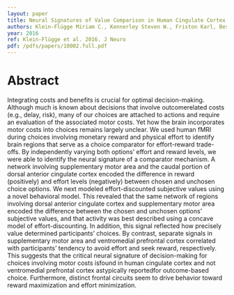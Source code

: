 ```yaml
---
layout: paper
title: Neural Signatures of Value Comparison in Human Cingulate Cortex during Decisions Requiring an Effort-Reward Trade-off
authors: Klein-Flügge Miriam C., Kennerley Steven W., Friston Karl, Bestmann Sven
year: 2016
ref: Klein-Flügge et al. 2016. J Neuro
pdf: /pdfs/papers/10002.full.pdf
---
```


# Abstract

Integrating costs and benefits is crucial for optimal decision-making. Although much is known about decisions that involve outcomerelated costs (e.g., delay, risk), many of our choices are attached to actions and require an evaluation of the associated motor costs. Yet
how the brain incorporates motor costs into choices remains largely unclear. We used human fMRI during choices involving monetary
reward and physical effort to identify brain regions that serve as a choice comparator for effort-reward trade-offs. By independently
varying both options’ effort and reward levels, we were able to identify the neural signature of a comparator mechanism. A network
involving supplementary motor area and the caudal portion of dorsal anterior cingulate cortex encoded the difference in reward (positively) and effort levels (negatively) between chosen and unchosen choice options. We next modeled effort-discounted subjective values
using a novel behavioral model. This revealed that the same network of regions involving dorsal anterior cingulate cortex and supplementary motor area encoded the difference between the chosen and unchosen options’ subjective values, and that activity was best
described using a concave model of effort-discounting. In addition, this signal reflected how precisely value determined participants’
choices. By contrast, separate signals in supplementary motor area and ventromedial prefrontal cortex correlated with participants’
tendency to avoid effort and seek reward, respectively. This suggests that the critical neural signature of decision-making for choices
involving motor costs isfound in human cingulate cortex and not ventromedial prefrontal cortex astypically reportedfor outcome-based
choice. Furthermore, distinct frontal circuits seem to drive behavior toward reward maximization and effort minimization.